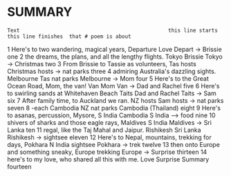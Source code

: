SUMMARY
==============

	Text                                            	this line starts	this line finishes	that # poem is about
1	Here's to two wandering, magical years,	            Departure       	Love	            Depart → Brissie        one
2	the dreams, the plans, and all the lengthy flights.	Tokyo	            Brissie	            Tokyo → Christmas       two
3	From Brissie to Tassie as volunteers,	            Tas hosts	        Christmas	        hosts → nat parks       three
4	admiring Australia's dazzling sights.	            Melbourne	        Tas nat parks	    Melbourne → Mom         four
5	Here's to the Great Ocean Road, Mom, the van!	    Van	                Mom	                Van → Dad and Rachel    five
6	Here's to swirling sands at Whitehaven Beach	    Taits	            Dad and Rachel  	Taits → Sam             six
7	After family time, to Auckland we ran.	            NZ hosts	                            Sam	hosts → nat parks   seven
8	-each	                                            Cambodia	        NZ nat parks	    Cambodia (Thailand)     eight
9	Here's to asanas, percussion, Mysore,	            S India	            Cambodia	        S India --> food        nine
10	shivers of sharks and those eagle rays,	            Maldives	        S India	            Maldives → Sri Lanka    ten
11	regal, like the Taj Mahal and Jaipur.	            Rishikesh	        Sri Lanka	        Rishikesh → sightsee    eleven
12	Here's to Nepal, mountains, trekking for days,	    Pokhara	            N India sightsee	Pokhara → trek          twelve
13	then onto Europe and something sneaky,	            Europe	            trekking	        Europe → Surprise       thirteen
14	here's to my love, who shared all this with me.	    Love	            Surprise	        Summary                 fourteen
